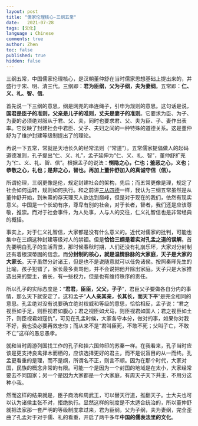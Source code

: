 ```yaml
---
layout: post
title: "儒家伦理核心-三纲五常"
date:   2021-07-28
tags: [文化]
language : Chinese
comments: true
author: Zhen
toc: false
published: true
hidden: false
---
```

三纲五常，中国儒家伦理核心，是汉朝董仲舒在当时儒家思想基础上提出来的，并盛行于宋、明、清三代。三纲即：**君为臣纲，父为子纲，夫为妻纲**。五常即：**仁、义、礼、智、信**。

首先说一下三纲的意思，纲是网兜的串连绳子，引申为规则的意思。这句话是说，**国君是臣子的准则，父亲是儿子的准则，丈夫是妻子的准则**。它要求为臣、为子、为妻的必须绝对服从于君、父、夫，同时也要求君、父、夫为臣、子、妻作出表率。它反映了封建社会中君臣、父子、夫妇之间的一种特殊的道德关系。这是董仲舒为了维护封建等级制提出了的理论。

再说一下五常，常就是天地长久的经常法则（“常道”）。五常儒家提倡做人的起码道德准则，孔子提出“仁、义、礼”，孟子延伸为“仁、义、礼、智”，董仲舒扩充为“仁、义、礼、智、信”。根据孟子的说法：**恻隐之心，仁也；羞恶之心，义也；恭敬之心，礼也；是非之心，智也。再加上董仲舒加入的真诚守信（信）。**

所谓伦理，三纲更像是伦，规定封建社会的架构，先后；而五常更像是理，规定了社会如何运转，规则如何执行。和之前讲[三从四德](/你们都误会三从四德了)一样，我认为三纲五常虽然是从董仲舒开始，到朱熹的存天理灭人欲达到巅峰，但是对于现在的我们，依然有现实意义。中国是一个长幼有序，尊卑有别的社会，对于长者，智者，我们还是应该尊敬，推崇。而对于社会事件，为人处事，人与人的交往，仁义礼智信也是非常经典的概括。

事实上，对于仁义礼智信，大家都是没有什么意义的。近代对儒家的批判，可能也集中在三纲这种封建等级对人的禁锢。但是**恰恰三纲是着实对孔孟之道的误解**。首先要明白孔子的生活背景，那时候春秋时期，人们还没有礼崩乐坏，大家对分封制还有着根深蒂固的信念。而**分封制的核心，就是温情脉脉的大家庭，天子是大家的大家长**。天子虽然分封诸王，但是也不是说随意就可以任免诸侯。按照秦晖先生的比喻，孩子犯错了，家长最多责骂他，并不会说把他开除出家庭。天子只是大家推选出来的盟主，酋长，有一些权力，但是也有维持秩序的责任。

所以孔子的实际态度是：“**君君，臣臣，父父，子子**”，君臣父子要做各自分内的事情，那么天下就安定了。这和孟子“**人人亲其亲，长其长，而天下平**”是完全相同的意思。孔孟绝对没有说要确立绝对权威和等级的意思，恰恰相反，孟子说：“君之视臣如手足，则臣视君如腹心；君之视臣如犬马，则臣视君如国人；君之视臣如土芥，则臣视君如寇仇”，可见在孔孟时候，大家各守本分，做对的事，如果你对我不好，我也没必要再效忠你；而从来不是“君叫臣死，不敢不死；父叫子亡，不敢不亡”这样的愚忠愚孝。

就和当时周游列国找工作的孔子和挂六国帅印的苏秦一样。在我看来，孔子当时应该是更支持良禽择木而栖的，应该选择更好的君主，而不是说盲目的从一而终。孔孟更看重的是理，而不是纲，所谓名不正，则言不顺。因为在那个时代，大家对国，民族的概念非常的有限。可能一个是因为一个封国的地域是在太小，大家经常要去不同国家；另一个是因为大家都是一个大家庭，有周天子天下共主，不用分这种小我。

然而这样的结果就是，臣子商汤和周武王，可以替天行道，推翻天子。士大夫也可以认为诸侯主张不对，拒绝执行。显然这样的制度是不太适合统治的，所以董仲舒就把法家那一套严明的等级制度拿过来，君为臣纲，父为子纲，夫为妻纲，完全歪曲了孔孟对于对于儒、礼的看重，开启了两千多年**中国的儒表法里的文化**。
<!--stackedit_data:
eyJoaXN0b3J5IjpbLTE1NDUxMzY5MDUsLTYyODU0MDA0MSwtMT
Q3MDA0MTAyLDE2OTA5MDA1NzksMTY3NDYxMDc2LDU0Mzk2NzQ5
Myw1OTE5NjUwMywtMTI2OTI4MTk5Nyw4NzMxNzcyMTRdfQ==
-->
